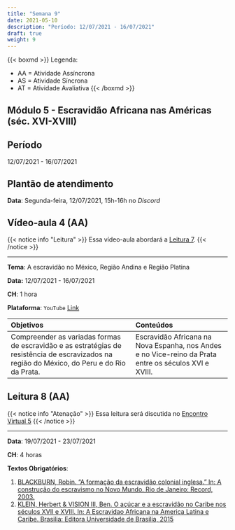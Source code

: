 ```yaml
---
title: "Semana 9"
date: 2021-05-10
description: "Período: 12/07/2021 - 16/07/2021"
draft: true
weight: 9
---
```


{{< boxmd >}}
Legenda: 
- AA = Atividade Assíncrona
- AS = Atividade Síncrona
- AT = Atividade Avaliativa
{{< /boxmd >}}

## Módulo 5 - Escravidão Africana nas Américas (séc. XVI-XVIII)

## Período

12/07/2021 - 16/07/2021

## Plantão de atendimento

**Data**: Segunda-feira, 12/07/2021, 15h-16h no *Discord*

## Vídeo-aula 4 (AA)

{{< notice info "Leitura" >}}
Essa vídeo-aula abordará a [Leitura 7](https://cclhm0057.netlify.app/semanal/sem8/#leitura-7-aa).
{{< /notice >}}

***

**Tema**: A escravidão no México, Região Andina e Região Platina

**Data:**  12/07/2021 - 16/07/2021

**CH**: 1 hora

**Plataforma**: `YouTube` [Link](https://youtu.be/lnyPIwc_KKo)

| Objetivos           | Conteúdos         |
|:--------------------|:------------------|
| Compreender as variadas formas de escravidão e as estratégias de resistência de escravizados na região do México, do Peru e do Rio da Prata. | Escravidão Africana na Nova Espanha, nos Andes e no Vice-reino da Prata entre os séculos XVI e XVIII. |


## Leitura 8 (AA)

{{< notice info "Atenação" >}}
Essa leitura será discutida no [Encontro Virtual 5](https://cclhm0057.netlify.app/semanal/sem10/#encontro-virtual-5-as)
{{< /notice >}}

***

**Data**: 19/07/2021 - 23/07/2021

**CH**: 4 horas

**Textos Obrigatórios**:

1. [BLACKBURN, Robin. “A formação da escravidão colonial inglesa.” In: A construção do escravismo no Novo Mundo. Rio de Janeiro: Record, 2003.](https://ericbrasiln.github.io/cclhm0057_ihl/textos/mod_5/blackburn.pdf)
2. [KLEIN, Herbert & VISION III, Ben. O açúcar e a escravidão no Caribe nos séculos XVII e XVIII. In: A Escravidao Africana na America Latina e Caribe. Brasilia: Editora Universidade de Brasilia, 2015]()
